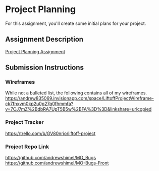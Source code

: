 # Project Planning
For this assignment, you'll create some initial plans for your project.

## Assignment Description
[Project Planning Assignment](https://education.launchcode.org/liftoff/modules/assignments/project-planning)

## Submission Instructions

### Wireframes
While not a bulleted list, the following contains all of my wireframes.
https://andrew835069.invisionapp.com/space/LiftoffProjectWireframe-ck7fhxvm0kp2u0p27q0fhmmfa?v=7CJ7mZ%2BdbRA7UpT5B5w%2BFA%3D%3D&linkshare=urlcopied

### Project Tracker

https://trello.com/b/GV80nrio/liftoff-project
### Project Repo Link
https://github.com/andrewshimel/MO_Bugs
https://github.com/andrewshimel/MO-Bugs-Front

